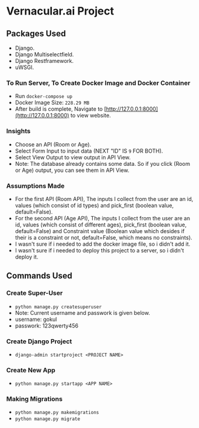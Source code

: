 # Vernacular.ai Project

## Packages Used
- Django.
- Django Multiselectfield.
- Django Restframework.
- uWSGI.

### To Run Server, To Create Docker Image and Docker Container
- Run `docker-compose up`
- Docker Image Size: `228.29 MB`
- After build is complete, Navigate to [http://127.0.0.1:8000](http://127.0.0.1:8000) to view website.

### Insights
- Choose an API (Room or Age).
- Select Form Input to input data (NEXT "ID" IS `9` FOR BOTH).
- Select View Output to view output in API View.
- Note: The database already contains some data. So if you click (Room or Age) output, you can see them in API View.

### Assumptions Made
- For the first API (Room API), The inputs I collect from the user are an id, values (which consist of id types) and pick_first (boolean value, default=False).
- For the second API (Age API), The inputs I collect from the user are an id, values (which consist of different ages), pick_first (boolean value, default=False) and Constraint value (Boolean value which desides if their is a constraint or not, default=False, which means no constraints).
- I wasn't sure if i needed to add the docker image file, so i didn't add it.
- I wasn't sure if i needed to deploy this project to a server, so i didn't deploy it.

## Commands Used

### Create Super-User
- `python manage.py createsuperuser`
- Note: Current username and passwork is given below.
 - username: gokul
 - passwork: 123qwerty456

### Create Django Project
- `django-admin startproject <PROJECT NAME>`

### Create New App
- `python manage.py startapp <APP NAME>`

### Making Migrations
- `python manage.py makemigrations`
- `python manage.py migrate`





